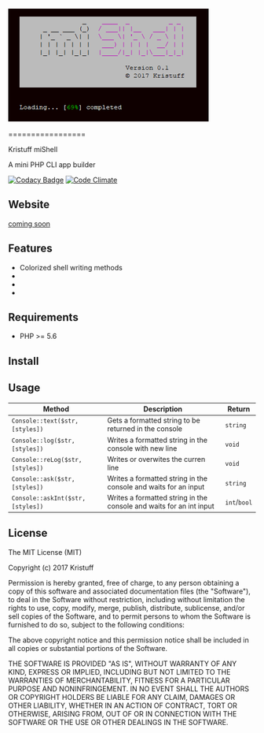 
![logo](doc/screenshots/loading.png)

=================

Kristuff miShell 

A mini PHP CLI app builder

[![Codacy Badge](https://api.codacy.com/project/badge/Grade/4fd3728ced2b4d95b0eb549db7a0053b)](https://www.codacy.com/app/kristuff_/mishell?utm_source=github.com&amp;utm_medium=referral&amp;utm_content=kristuff/patabase&amp;utm_campaign=Badge_Grade)
[![Code Climate](https://codeclimate.com/github/kristuff/mishell/badges/gpa.svg)](https://codeclimate.com/github/kristuff/mishell)


Website
-------

[coming soon]() 


Features
--------
- Colorized shell writing methods
- 
- 
-  

Requirements
------------

- PHP >= 5.6


Install
--------


Usage
--------

| Method                           | Description                                                             | Return       |
|----------------------------------|-------------------------------------------------------------------------|--------------|
| `Console::text($str, [styles])`  | Gets a formatted string to be returned in the console                   |  `string`    |
| `Console::log($str, [styles])`   | Writes a formatted string in the console with new line                  |  `void`      |
| `Console::reLog($str, [styles])` | Writes or overwites the curren line                                     |  `void`      |
| `Console::ask($str, [styles])`   | Writes a formatted string in the console and waits for an input         |  `string`    |
| `Console::askInt($str, [styles])`| Writes a formatted string in the console and waits for an int input     |  `int`/`bool`|





License
-------

The MIT License (MIT)

Copyright (c) 2017 Kristuff

Permission is hereby granted, free of charge, to any person obtaining a copy
of this software and associated documentation files (the "Software"), to deal
in the Software without restriction, including without limitation the rights
to use, copy, modify, merge, publish, distribute, sublicense, and/or sell
copies of the Software, and to permit persons to whom the Software is
furnished to do so, subject to the following conditions:

The above copyright notice and this permission notice shall be included in
all copies or substantial portions of the Software.

THE SOFTWARE IS PROVIDED "AS IS", WITHOUT WARRANTY OF ANY KIND, EXPRESS OR
IMPLIED, INCLUDING BUT NOT LIMITED TO THE WARRANTIES OF MERCHANTABILITY,
FITNESS FOR A PARTICULAR PURPOSE AND NONINFRINGEMENT. IN NO EVENT SHALL THE
AUTHORS OR COPYRIGHT HOLDERS BE LIABLE FOR ANY CLAIM, DAMAGES OR OTHER
LIABILITY, WHETHER IN AN ACTION OF CONTRACT, TORT OR OTHERWISE, ARISING FROM,
OUT OF OR IN CONNECTION WITH THE SOFTWARE OR THE USE OR OTHER DEALINGS IN
THE SOFTWARE.
